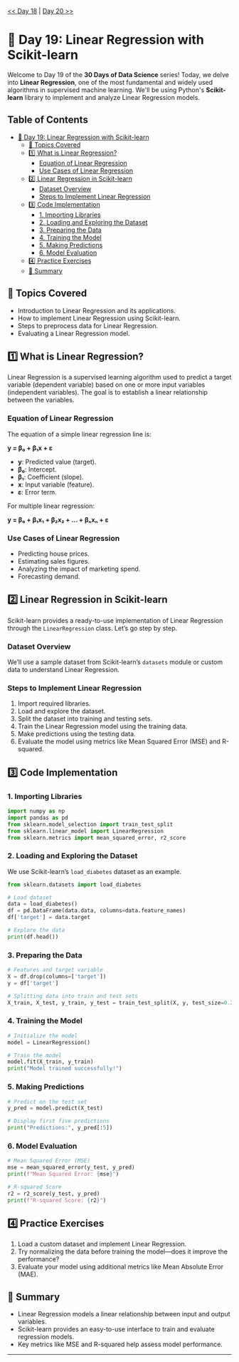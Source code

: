 [<< Day 18](../18_Basic%20Machine%20Learning%20Introduction/18_Basic%20Machine%20Learning%20Introduction.md) | [Day 20 >>](../)



# 📘 Day 19: Linear Regression with Scikit-learn

Welcome to Day 19 of the **30 Days of Data Science** series! Today, we delve into **Linear Regression**, one of the most fundamental and widely used algorithms in supervised machine learning. We'll be using Python's **Scikit-learn** library to implement and analyze Linear Regression models.



## Table of Contents

- [📘 Day 19: Linear Regression with Scikit-learn](#-day-19-linear-regression-with-scikit-learn)
  - [📌 Topics Covered](#-topics-covered)
  - [1️⃣ What is Linear Regression?](#1️⃣-what-is-linear-regression)
    - [Equation of Linear Regression](#equation-of-linear-regression)
    - [Use Cases of Linear Regression](#use-cases-of-linear-regression)
  - [2️⃣ Linear Regression in Scikit-learn](#2️⃣-linear-regression-in-scikit-learn)
    - [Dataset Overview](#dataset-overview)
    - [Steps to Implement Linear Regression](#steps-to-implement-linear-regression)
  - [3️⃣ Code Implementation](#3️⃣-code-implementation)
    - [1. Importing Libraries](#1-importing-libraries)
    - [2. Loading and Exploring the Dataset](#2-loading-and-exploring-the-dataset)
    - [3. Preparing the Data](#3-preparing-the-data)
    - [4. Training the Model](#4-training-the-model)
    - [5. Making Predictions](#5-making-predictions)
    - [6. Model Evaluation](#6-model-evaluation)
  - [4️⃣ Practice Exercises](#4️⃣-practice-exercises)
  - [🌟 Summary](#-summary)
  



## 📌 Topics Covered

- Introduction to Linear Regression and its applications.
- How to implement Linear Regression using Scikit-learn.
- Steps to preprocess data for Linear Regression.
- Evaluating a Linear Regression model.



## 1️⃣ What is Linear Regression?

Linear Regression is a supervised learning algorithm used to predict a target variable (dependent variable) based on one or more input variables (independent variables). The goal is to establish a linear relationship between the variables.



### Equation of Linear Regression

The equation of a simple linear regression line is:

**y = β₀ + β₁x + ε**

- **y**: Predicted value (target).
- **β₀**: Intercept.
- **β₁**: Coefficient (slope).
- **x**: Input variable (feature).
- **ε**: Error term.

For multiple linear regression:

**y = β₀ + β₁x₁ + β₂x₂ + ... + βₙxₙ + ε**



### Use Cases of Linear Regression

- Predicting house prices.
- Estimating sales figures.
- Analyzing the impact of marketing spend.
- Forecasting demand.



## 2️⃣ Linear Regression in Scikit-learn

Scikit-learn provides a ready-to-use implementation of Linear Regression through the `LinearRegression` class. Let’s go step by step.



### Dataset Overview

We’ll use a sample dataset from Scikit-learn’s `datasets` module or custom data to understand Linear Regression.



### Steps to Implement Linear Regression

1. Import required libraries.
2. Load and explore the dataset.
3. Split the dataset into training and testing sets.
4. Train the Linear Regression model using the training data.
5. Make predictions using the testing data.
6. Evaluate the model using metrics like Mean Squared Error (MSE) and R-squared.



## 3️⃣ Code Implementation

### 1. Importing Libraries

```python
import numpy as np
import pandas as pd
from sklearn.model_selection import train_test_split
from sklearn.linear_model import LinearRegression
from sklearn.metrics import mean_squared_error, r2_score
```



### 2. Loading and Exploring the Dataset

We use Scikit-learn’s `load_diabetes` dataset as an example.

```python
from sklearn.datasets import load_diabetes

# Load dataset
data = load_diabetes()
df = pd.DataFrame(data.data, columns=data.feature_names)
df['target'] = data.target

# Explore the data
print(df.head())
```



### 3. Preparing the Data

```python
# Features and target variable
X = df.drop(columns=['target'])
y = df['target']

# Splitting data into train and test sets
X_train, X_test, y_train, y_test = train_test_split(X, y, test_size=0.2, random_state=42)
```



### 4. Training the Model

```python
# Initialize the model
model = LinearRegression()

# Train the model
model.fit(X_train, y_train)
print("Model trained successfully!")
```



### 5. Making Predictions

```python
# Predict on the test set
y_pred = model.predict(X_test)

# Display first five predictions
print("Predictions:", y_pred[:5])
```



### 6. Model Evaluation

```python
# Mean Squared Error (MSE)
mse = mean_squared_error(y_test, y_pred)
print(f"Mean Squared Error: {mse}")

# R-squared Score
r2 = r2_score(y_test, y_pred)
print(f"R-squared Score: {r2}")
```



## 4️⃣ Practice Exercises

1. Load a custom dataset and implement Linear Regression.
2. Try normalizing the data before training the model—does it improve the performance?
3. Evaluate your model using additional metrics like Mean Absolute Error (MAE).



## 🌟 Summary

- Linear Regression models a linear relationship between input and output variables.
- Scikit-learn provides an easy-to-use interface to train and evaluate regression models.
- Key metrics like MSE and R-squared help assess model performance.

---


